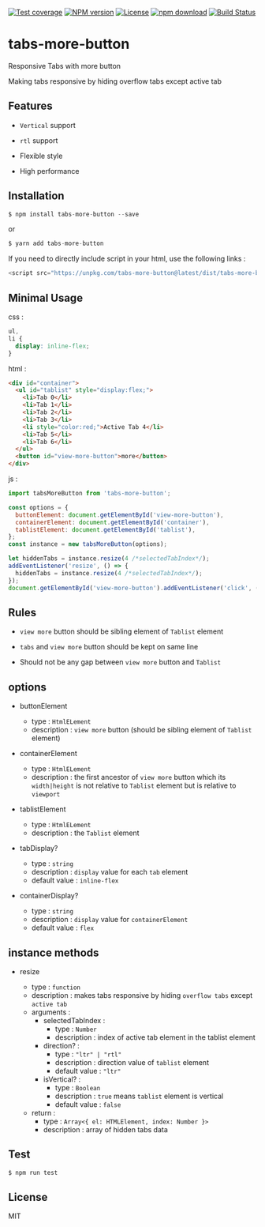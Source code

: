 [![Test coverage](https://codecov.io/gh/dev-javascript/tabs-more-button/graph/badge.svg?token=GT1LU074L2)](https://codecov.io/gh/dev-javascript/tabs-more-button) [![NPM version](http://img.shields.io/npm/v/tabs-more-button.svg?style=flat-square)](http://npmjs.org/package/tabs-more-button) [![License](http://img.shields.io/npm/l/tabs-more-button.svg?style=flat-square)](LICENSE) [![npm download](https://img.shields.io/npm/dm/tabs-more-button.svg?style=flat-square)](https://npmjs.org/package/tabs-more-button) [![Build Status](https://travis-ci.org/ly-components/tabs-more-button.png)](https://travis-ci.org/ly-components/tabs-more-button)

# tabs-more-button

Responsive Tabs with more button

Making tabs responsive by hiding overflow tabs except active tab

## Features

- `Vertical` support

- `rtl` support

- Flexible style

- High performance

## Installation

```js
$ npm install tabs-more-button --save
```

or

```js
$ yarn add tabs-more-button
```

If you need to directly include script in your html, use the following links :

```js
<script src="https://unpkg.com/tabs-more-button@latest/dist/tabs-more-button.min.js"></script>
```

## Minimal Usage

css :

```css
ul,
li {
  display: inline-flex;
}
```

html :

```html
<div id="container">
  <ul id="tablist" style="display:flex;">
    <li>Tab 0</li>
    <li>Tab 1</li>
    <li>Tab 2</li>
    <li>Tab 3</li>
    <li style="color:red;">Active Tab 4</li>
    <li>Tab 5</li>
    <li>Tab 6</li>
  </ul>
  <button id="view-more-button">more</button>
</div>
```

js :

```js
import tabsMoreButton from 'tabs-more-button';

const options = {
  buttonElement: document.getElementById('view-more-button'),
  containerElement: document.getElementById('container'),
  tablistElement: document.getElementById('tablist'),
};
const instance = new tabsMoreButton(options);

let hiddenTabs = instance.resize(4 /*selectedTabIndex*/);
addEventListener('resize', () => {
  hiddenTabs = instance.resize(4 /*selectedTabIndex*/);
});
document.getElementById('view-more-button').addEventListener('click', () => console.table(hiddenTabs));
```

## Rules

- `view more` button should be sibling element of `Tablist` element

- `tabs` and `view more` button should be kept on same line

- Should not be any gap between `view more` button and `Tablist`

## options

- buttonElement

  - type : `HtmlELement`
  - description : `view more` button (should be sibling element of `Tablist` element)

- containerElement

  - type : `HtmlELement`
  - description : the first ancestor of `view more` button which its `width|height` is not relative to `Tablist` element but is relative to `viewport`

- tablistElement

  - type : `HtmlELement`
  - description : the `Tablist` element

- tabDisplay?

  - type : `string`
  - description : `display` value for each `tab` element
  - default value : `inline-flex`

- containerDisplay?

  - type : `string`
  - description : `display` value for `containerElement`
  - default value : `flex`

## instance methods

- resize

  - type : `function`
  - description : makes tabs responsive by hiding `overflow tabs` except `active tab`
  - arguments :
    - selectedTabIndex :
      - type : `Number`
      - description : index of active tab element in the tablist element
    - direction? :
      - type : `"ltr" | "rtl"`
      - description : direction value of `tablist` element
      - default value : `"ltr"`
    - isVertical? :
      - type : `Boolean`
      - description : `true` means `tablist` element is vertical
      - default value : `false`
  - return :
    - type : `Array<{ el: HTMLElement, index: Number }>`
    - description : array of hidden tabs data

## Test

```js
$ npm run test
```

## License

MIT
